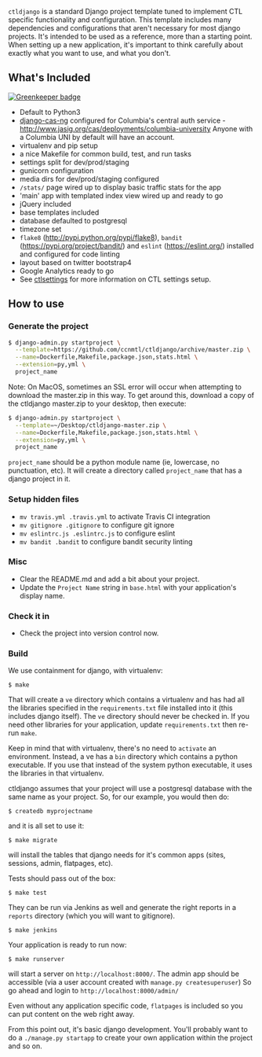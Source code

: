`ctldjango` is a standard Django project template tuned to
implement CTL specific functionality and configuration. This
template includes many dependencies and configurations that aren't
necessary for most django projects. It's intended to be used as a
reference, more than a starting point. When setting up a new
application, it's important to think carefully about exactly what
you want to use, and what you don't.

## What's Included

[![Greenkeeper badge](https://badges.greenkeeper.io/ccnmtl/ctldjango.svg)](https://greenkeeper.io/)

* Default to Python3
* [django-cas-ng](https://github.com/django-cas-ng/django-cas-ng)
  configured for Columbia's central auth service -
  http://www.jasig.org/cas/deployments/columbia-university
  Anyone with a Columbia UNI by default will have an account.
* virtualenv and pip setup
* a nice Makefile for common build, test, and run tasks
* settings split for dev/prod/staging
* gunicorn configuration
* media dirs for dev/prod/staging configured
* `/stats/` page wired up to display basic traffic stats for the app
* 'main' app with templated index view wired up and ready to go
* jQuery included
* base templates included
* database defaulted to postgresql
* timezone set
* `flake8` (http://pypi.python.org/pypi/flake8), `bandit` (https://pypi.org/project/bandit/) and `eslint` (https://eslint.org/) installed and configured for code linting
* layout based on twitter bootstrap4
* Google Analytics ready to go
* See [ctlsettings](https://github.com/ccnmtl/ctlsettings) for more information on CTL settings setup.


## How to use


### Generate the project
```bash
$ django-admin.py startproject \
  --template=https://github.com/ccnmtl/ctldjango/archive/master.zip \
  --name=Dockerfile,Makefile,package.json,stats.html \
  --extension=py,yml \
  project_name
```
Note: On MacOS, sometimes an SSL error will occur when attempting to download the master.zip in this way. To get around this, download a copy of the ctldjango master.zip to your desktop, then execute:
```bash
$ django-admin.py startproject \
  --template=~/Desktop/ctldjango-master.zip \
  --name=Dockerfile,Makefile,package.json,stats.html \
  --extension=py,yml \
  project_name
```

`project_name` should be a python module name (ie, lowercase,
no punctuation, etc). It will create a directory called
`project_name` that has a django project in it.

### Setup hidden files
* `mv travis.yml .travis.yml` to activate Travis CI integration
* `mv gitignore .gitignore` to configure git ignore
* `mv eslintrc.js .eslintrc.js` to configure eslint
* `mv bandit .bandit` to configure bandit security linting

### Misc
* Clear the README.md and add a bit about your project.
* Update the `Project Name` string in `base.html` with your application's display name.

### Check it in
* Check the project into version control now.

### Build
We use containment for django, with virtualenv:

    $ make

That will create a `ve` directory which contains a virtualenv and has
had all the libraries specified in the `requirements.txt` file
installed into it (this includes django itself). The `ve` directory
should never be checked in. If you need
other libraries for your application, update `requirements.txt` then re-run `make`.

Keep in mind that with virtualenv, there's no need to `activate` an
environment. Instead, a ve has a `bin` directory which contains a
python executable. If you use that instead of the system python
executable, it uses the libraries in that virtualenv.

ctldjango assumes that your project will use a postgresql database
with the same name as your project. So, for our example, you would
then do:

    $ createdb myprojectname

and it is all set to use it:

    $ make migrate

will install the tables that django needs for it's common apps (sites,
sessions, admin, flatpages, etc).

Tests should pass out of the box:

    $ make test

They can be run via Jenkins as well and generate the right reports in
a `reports` directory (which you will want to gitignore).

    $ make jenkins

Your application is ready to run now:

    $ make runserver

will start a server on `http://localhost:8000/`. The admin app should
be accessible (via a user account created with
`manage.py createsuperuser`)
So go ahead and login to `http://localhost:8000/admin/`

Even without any application specific code, `flatpages` is included so
you can put content on the web right away.

From this point out, it's basic django development. You'll probably
want to do a `./manage.py startapp` to create your own application
within the project and so on.
